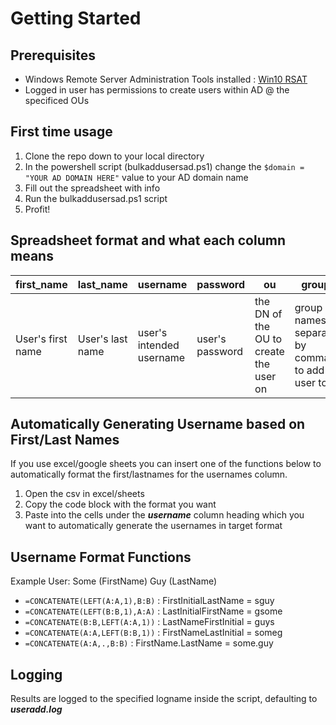 # Getting Started

## Prerequisites
* Windows Remote Server Administration Tools installed : [Win10 RSAT](https://www.microsoft.com/en-us/download/details.aspx?id=45520)
* Logged in user has permissions to create users within AD @ the specificed OUs

## First time usage
1. Clone the repo down to your local directory
2. In the powershell script (bulkaddusersad.ps1) change the `$domain = "YOUR AD DOMAIN HERE"` value to your AD domain name
3. Fill out the spreadsheet with info
4. Run the bulkaddusersad.ps1 script
5. Profit!

## Spreadsheet format and what each column means
| first_name | last_name | username | password | ou | groups |
| ------ | ------ | ------ | ------ | ------ | ------ |
| User's first name | User's last name | user's intended username | user's password | the DN of the OU to create the user on | group names separated by commas, to add the user to |

## Automatically Generating Username based on First/Last Names

If you use excel/google sheets you can insert one of the functions below to automatically format the first/lastnames for the usernames column.

1. Open the csv in excel/sheets 
2. Copy the code block with the format you want 
3. Paste into the cells under the ***username*** column heading which you want to automatically generate the usernames in target format


## Username Format Functions

Example User: Some (FirstName) Guy (LastName)

* `=CONCATENATE(LEFT(A:A,1),B:B)` : FirstInitialLastName = sguy
* `=CONCATENATE(LEFT(B:B,1),A:A)` : LastInitialFirstName = gsome
* `=CONCATENATE(B:B,LEFT(A:A,1))` : LastNameFirstInitial = guys
* `=CONCATENATE(A:A,LEFT(B:B,1))` : FirstNameLastInitial = someg
* `=CONCATENATE(A:A,.,B:B)` : FirstName.LastName = some.guy

## Logging

Results are logged to the specified logname inside the script, defaulting to ***useradd.log***